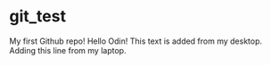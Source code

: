 # git_test
My first Github repo!
Hello Odin!
This text is added from my desktop.
Adding this line from my laptop.